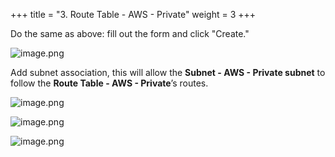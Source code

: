 +++
title = "3. Route Table - AWS - Private"
weight = 3
+++


Do the same as above: fill out the form and click "Create."


![image.png](/images/003-iii-setup-vpc-aws-resources/10-138991-image.png)


Add subnet association, this will allow the **Subnet - AWS - Private subnet** to follow the **Route Table - AWS - Private**’s routes.


![image.png](/images/003-iii-setup-vpc-aws-resources/10-750589-image.png)


![image.png](/images/003-iii-setup-vpc-aws-resources/10-932950-image.png)


![image.png](/images/003-iii-setup-vpc-aws-resources/10-615302-image.png)


